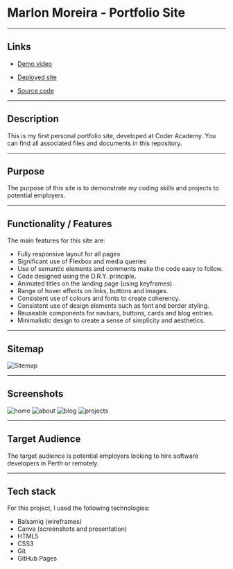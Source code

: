 # Marlon Moreira - Portfolio Site

---

## Links

- [Demo video](https://www.linkedin.com/posts/marlonmoreira_my-first-portfolio-site-super-fun-to-make-activity-6915522190125785088-EDCG/?utm_source=linkedin_share&utm_medium=member_desktop_web)

- [Deployed site](https://marlonmoreira000.github.io/portfolio-site/)

- [Source code](https://github.com/marlonmoreira000/portfolio-site)

---

## Description

This is my first personal portfolio site, developed at Coder Academy. You can find all associated files and documents in this repository.

---

## Purpose

The purpose of this site is to demonstrate my coding skills and projects to potential employers.

---

## Functionality / Features

The main features for this site are:

- Fully responsive layout for all pages
- Significant use of Flexbox and media queries
- Use of semantic elements and comments make the code easy to follow.
- Code designed using the D.R.Y. principle.
- Animated titles on the landing page (using keyframes).
- Range of hover effects on links, buttons and images.
- Consistent use of colours and fonts to create coherency.
- Consistent use of design elements such as font and border styling.
- Reuseable components for navbars, buttons, cards and blog entries.
- Minimalistic design to create a sense of simplicity and aesthetics.

---

## Sitemap

![Sitemap](./docs/sitemap-gimp.png)

---

## Screenshots

![home](./docs/screenshot-home.png)
![about](./docs/screenshot-about.png)
![blog](./docs/screenshot-blog.png)
![projects](./docs/screenshot-projects.png)

---

## Target Audience

The target audience is potential employers looking to hire software developers in Perth or remotely.

---

## Tech stack

For this project, I used the following technologies:

- Balsamiq (wireframes)
- Canva (screenshots and presentation)
- HTML5
- CSS3
- Git
- GitHub Pages
